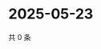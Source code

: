 # 2025-05-23

共 0 条

<!-- BEGIN ZHIHUVIDEO -->
<!-- 最后更新时间 Fri May 23 2025 11:37:21 GMT+0800 (China Standard Time) -->

<!-- END ZHIHUVIDEO -->
